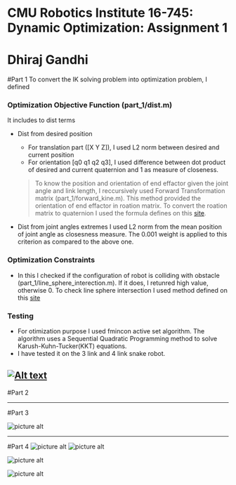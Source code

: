 # CMU Robotics Institute 16-745: Dynamic Optimization: Assignment 1 
# Dhiraj Gandhi
#Part 1
To convert the IK solving problem into optimization problem, I defined  
### Optimization Objective Function (part_1/dist.m)
It includes to dist terms
* Dist from desired position
    * For translation part ([X Y Z]), I used L2 norm between desired and current position 
    * For orientation [q0 q1 q2 q3], I used difference between dot product of desired and current quaternion and 1 as measure of closeness.

    > To know the position and orientation of end effactor given the joint angle and link length, I reccursively used Forward Transformation matrix (part_1/forward_kine.m). This method provided the orientation of end effactor in roation matrix. To convert the roation matrix to quaternion I used the formula defines on this [site](http://www.euclideanspace.com/maths/geometry/rotations/conversions/matrixToQuaternion/).       
* Dist from joint angles extremes
I used L2 norm from the mean position of joint angle as closesness measure. The 0.001 weight is applied to this criterion as compared to the above one. 


### Optimization Constraints
* In this I checked if the configuration of robot is colliding with obstacle (part_1/line_sphere_interection.m). If it does, I retunred high value, otherwise 0. To check line sphere intersection I used method defined on this [site](https://en.wikipedia.org/wiki/Line%E2%80%93sphere_intersection)


### Testing
* For otimization purpose I used fmincon active set algorithm. The algorithm uses a Sequential Quadratic Programming method to solve Karush-Kuhn-Tucker(KKT) equations.
* I have tested it on the 3 link and 4 link snake robot.

[![Alt text](https://img.youtube.com/vi/V6zTDjGVavY/0.jpg)](https://www.youtube.com/watch?v=V6zTDjGVavY/) 
----

#Part 2

----
#Part 3

![picture alt](https://cloud.githubusercontent.com/assets/11137004/22453284/e064ae78-e74b-11e6-8baf-4bcd3acc7fa8.jpg "Title is optional")

----
#Part 4
![picture alt](https://cloud.githubusercontent.com/assets/11137004/22452619/719c784a-e746-11e6-9286-dc6b78ebd7a5.jpg "Title is optional") ![picture alt](https://cloud.githubusercontent.com/assets/11137004/22452624/76fa0974-e746-11e6-8485-d0a0e8548c3b.jpg "Title is optional")

![picture alt](https://cloud.githubusercontent.com/assets/11137004/22452624/76fa0974-e746-11e6-8485-d0a0e8548c3b.jpg "Title is optional")

![picture alt](https://cloud.githubusercontent.com/assets/11137004/22452627/79977e14-e746-11e6-831b-01adf0b92edb.jpg "Title is optional")

